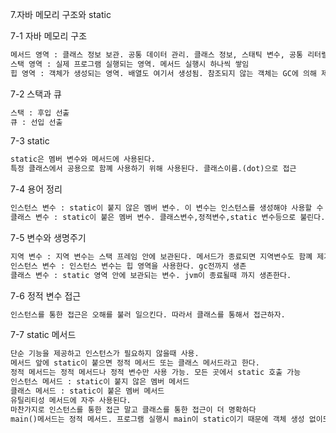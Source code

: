 7.자바 메모리 구조와 static

7-1 자바 메모리 구조
```html
메서드 영역 : 클래스 정보 보관. 공통 데이터 관리. 클래스 정보, 스태틱 변수, 공통 리터럴 상수 보관
스택 영역 : 실제 프로그램 실행되는 영역. 메서드 실행시 하나씩 쌓임
힙 영역 : 객체가 생성되는 영역. 배열도 여기서 생성됨. 참조되지 않는 객체는 GC에 의해 제거
```

7-2 스택과 큐
```html
스택 : 후입 선출
큐 : 선입 선출
```

7-3 static
```html
static은 멤버 변수와 메서드에 사용된다.
특정 클래스에서 공용으로 함꼐 사용하기 위해 사용된다. 클래스이름.(dot)으로 접근
```

7-4 용어 정리
```html
인스턴스 변수 : static이 붙지 않은 멤버 변수. 이 변수는 인스턴스를 생성해야 사용할 수 있다. 인스턴스 생성시 새로 만들어진다.
클래스 변수 : static이 붙은 멤버 변수. 클래스변수,정적변수,static 변수등으로 불린다. 클래스 자체에 소속되어 있음
```

7-5 변수와 생명주기
```html
지역 변수 : 지역 변수는 스택 프레임 안에 보관된다. 메서드가 종료되면 지역변수도 함꼐 제거된다.
인스턴스 변수 : 인스턴스 변수는 힙 영역을 사용한다. gc전까지 생존
클래스 변수 : static 영역 안에 보관되는 변수. jvm이 종료될때 까지 생존한다.
```

7-6 정적 변수 접근
```html
인스턴스를 통한 접근은 오해를 불러 일으킨다. 따라서 클래스를 통해서 접근하자.
```

7-7 static 메서드
```html
단순 기능을 제공하고 인스턴스가 필요하지 않을때 사용.
메서드 앞에 static이 붙으면 정적 메서드 또는 클래스 메서드라고 한다.
정적 메서드는 정적 메서드나 정적 변수만 사용 가능. 모든 곳에서 static 호출 가능
인스턴스 메서드 : static이 붙지 않은 멤버 메서드
클래스 메서드 : static이 붙은 멤버 메서드
유틸리티성 메서드에 자주 사용된다.
마찬가지로 인스턴스를 통한 접근 말고 클래스를 통한 접근이 더 명확하다
main()메서드는 정적 메서드. 프로그램 실행시 main이 static이기 때문에 객체 생성 없이도 작동했다.
```